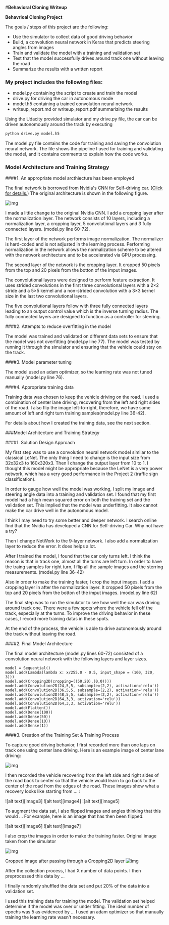 #**Behavioral Cloning Writeup** 


**Behavrioal Cloning Project**

The goals / steps of this project are the following:
* Use the simulator to collect data of good driving behavior
* Build, a convolution neural network in Keras that predicts steering angles from images
* Train and validate the model with a training and validation set
* Test that the model successfully drives around track one without leaving the road
* Summarize the results with a written report


### My project includes the following files:

* model.py containing the script to create and train the model
* drive.py for driving the car in autonomous mode
* model.h5 containing a trained convolution neural network 
* writeup_report.md or writeup_report.pdf summarizing the results

Using the Udacity provided simulator and my drive.py file, the car can be driven autonomously around the track by executing 
```sh
python drive.py model.h5
```

The model.py file contains the code for training and saving the convolution neural network. The file shows the pipeline I used for training and validating the model, and it contains comments to explain how the code works.

### Model Architecture and Training Strategy

####1. An appropriate model arcthiecture has been employed

The final network is borrowed from Nvidia's CNN for Self-driving car. ([Click for details.](https://images.nvidia.com/content/tegra/automotive/images/2016/solutions/pdf/end-to-end-dl-using-px.pdf "Click for details."))
The original architecture is shown in the following figure. 

![img](img/cnn_nvidia.png)

I made a little change to the original Nvidia CNN. I add a cropping layer after the normalization layer. 
The network consists of 10 layers, including a normalization layer, a cropping layer, 5 convolutional layers and 3 fully connected layers.  (model.py line 60-72).

The first layer of the network performs image normalization. The normalizer is hard-coded and is not adjusted in the learning process. Performing normalization in the network allows the normalization scheme to be altered with the network architecture and to be accelerated via GPU processing.

The second layer of the network is the cropping layer. It cropped 50 pixels from the top and 20 pixels from the botton of the imput images. 

The convolutional layers were designed to perform feature extraction. It uses strided convolutions in the first three convolutional layers with a 2×2 stride and a 5×5 kernel and a non-strided convolution with a 3×3 kernel size in the last two convolutional layers.

The five convolutional layers follow with three fully connected layers leading to an output control value which is the inverse turning radius. The fully connected layers are designed to function as a controller for steering.

####2. Attempts to reduce overfitting in the model

The model was trained and validated on different data sets to ensure that the model was not overfitting (model.py line 77). The model was tested by running it through the simulator and ensuring that the vehicle could stay on the track.

####3. Model parameter tuning

The model used an adam optimizer, so the learning rate was not tuned manually (model.py line 76).

####4. Appropriate training data

Training data was chosen to keep the vehicle driving on the road. I used a combination of center lane driving, recovering from the left and right sides of the road. I also flip the image left-to-right, therefore, we have same amount of left and right turn training samples(model.py line 36-42).

For details about how I created the training data, see the next section. 

###Model Architecture and Training Strategy

####1. Solution Design Approach

My first step was to use a convolution neural network model similar to the classical LeNet. The only thing I need to change is the input size from 32x32x3 to 160x320x3. Then I change the output layer from 10 to 1. 
I thought this model might be appropriate because the LeNet is a very power network, which has a very good performance in the Project 2 (traffic sign classification).

In order to gauge how well the model was working, I split my image and steering angle data into a training and validation set. I found that my first model had a high mean squared error on both the training set and the validation set.
This implied that the model was underfitting.  It also cannot make the car drive well in the autonomous model. 

I think I may need to try some better and deeper network. I search online find that the Nvidia has developed a CNN for Self-driving Car. Why not have a try?

Then I change NetWork to the 9-layer network. I also add a normalization layer to reduce the error. It does helps a lot. 

After I trained the model, I found that the car only turns left. I think the reason is that in track one, almost all the turns are left turn. In order to have the traing samples for right turn, I flip all the sample images and the sterring measurements.  (model.py line 36-42)

Also in order to make the training faster, I crop the input images. I add a cropping layer in after the normalization layer. It cropped 50 pixels from the top and 20 pixels from the botton of the imput images.  (model.py line 62)

The final step was to run the simulator to see how well the car was driving around track one. There were a few spots where the vehicle fell off the track, especially at the turns. To improve the driving behavior in these cases, I record more training datas in these spots. 

At the end of the process, the vehicle is able to drive autonomously around the track without leaving the road.

####2. Final Model Architecture

The final model architecture (model.py lines 60-72) consisted of a convolution neural network with the following layers and layer sizes.

```
model = Sequential()
model.add(Lambda(lambda x: x/255.0 - 0.5, input_shape = (160, 320, 3)))
model.add(Cropping2D(cropping=((50,20),(0,0))))
model.add(Convolution2D(24,5,5, subsample=(2,2), activation='relu'))
model.add(Convolution2D(36,5,5, subsample=(2,2), activation='relu'))
model.add(Convolution2D(48,5,5, subsample=(2,2), activation='relu'))
model.add(Convolution2D(64,3,3, activation='relu'))
model.add(Convolution2D(64,3,3, activation='relu'))
model.add(Flatten())
model.add(Dense(100))
model.add(Dense(50))
model.add(Dense(10))
model.add(Dense(1))
```

####3. Creation of the Training Set & Training Process

To capture good driving behavior, I first recorded more than one laps on track one using center lane driving. Here is an example image of center lane driving:

![img](img/original-image.jpg)

I then recorded the vehicle recovering from the left side and right sides of the road back to center so that the vehicle would learn to go back to the center of the road from the edges of the road. These images show what a recovery looks like starting from ... :

![alt text][image3]
![alt text][image4]
![alt text][image5]

To augment the data sat, I also flipped images and angles thinking that this would ... For example, here is an image that has then been flipped:

![alt text][image6]
![alt text][image7]

I also crop the images in order to make the training faster. 
Original image taken from the simulator

![img](img/original-image.jpg)

Cropped image after passing through a Cropping2D layer
![img](img/cropped-image.jpg)

After the collection process, I had X number of data points. I then preprocessed this data by ...


I finally randomly shuffled the data set and put 20% of the data into a validation set. 

I used this training data for training the model. The validation set helped determine if the model was over or under fitting. The ideal number of epochs was 5 as evidenced by ... I used an adam optimizer so that manually training the learning rate wasn't necessary.
